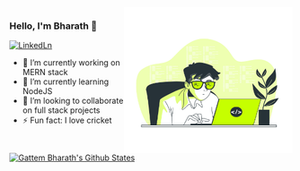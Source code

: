 ﻿<img align="right" src="https://github.com/GattemBharath/GattemBharath/blob/main/me.jpg" alt="Illustration of Dev Bharath at work" width=300px height=260px/>



 ### Hello, I'm Bharath 👋

 [![LinkedLn](https://img.shields.io/badge/linkedin-%230077B5.svg?&style=for-the-badge&logo=linkedin&logoColor=white)](https://www.linkedin.com/in/gattembharath)

<!--
**GattemBharath/GattemBharath** is a ✨ _special_ ✨ repository because its `README.md` (this file) appears on your GitHub profile.-->

- 🔭 I’m currently working on MERN stack
- 🌱 I’m currently learning NodeJS
- 👯 I’m looking to collaborate on full stack projects
- ⚡ Fun fact: I love cricket 
<!--- 🤔 I’m looking for help with ...
- 💬 Ask me about ...
- 📫 How to reach me: ...
- 😄 Pronouns: ... -->   


[![Gattem Bharath's Github States](https://github-readme-stats.vercel.app/api?username=GattemBharath&show_icons=true&theme=dracula)](https://github.com/GattemBharath/github-readme-stats)

